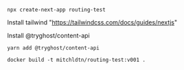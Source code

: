 ```
npx create-next-app routing-test
```
Install tailwind "https://tailwindcss.com/docs/guides/nextjs"

Install @tryghost/content-api

```
yarn add @tryghost/content-api
```

```
docker build -t mitchldtn/routing-test:v001 .
```
